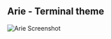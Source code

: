 ## Arie - Terminal theme   

![Arie Screenshot](https://raw.github.com/Alvinlz/arie/master/screenshot.png)